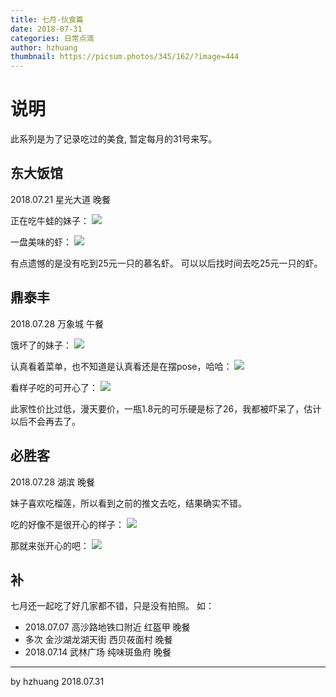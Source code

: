 ```yaml
---
title: 七月-伙食篇
date: 2018-07-31
categories: 日常点滴
author: hzhuang
thumbnail: https://picsum.photos/345/162/?image=444
---
```


# 说明
此系列是为了记录吃过的美食, 暂定每月的31号来写。

## 东大饭馆 
2018.07.21 星光大道 晚餐

正在吃牛蛙的妹子：
![](http://7xp83s.com1.z0.glb.clouddn.com/dongda1.jpg)

一盘美味的虾：
![](http://7xp83s.com1.z0.glb.clouddn.com/dongda2.jpg)

有点遗憾的是没有吃到25元一只的慕名虾。
可以以后找时间去吃25元一只的虾。

## 鼎泰丰
2018.07.28 万象城 午餐 

饿坏了的妹子：
![](http://7xp83s.com1.z0.glb.clouddn.com/dingtaifeng1.jpg)

认真看着菜单，也不知道是认真看还是在摆pose，哈哈：
![](http://7xp83s.com1.z0.glb.clouddn.com/dingtaifeng2.jpg)

看样子吃的可开心了：
![](http://7xp83s.com1.z0.glb.clouddn.com/dingtaifeng3.jpg)

此家性价比过低，漫天要价，一瓶1.8元的可乐硬是标了26，我都被吓呆了，估计以后不会再去了。

## 必胜客
2018.07.28 湖滨 晚餐

妹子喜欢吃榴莲，所以看到之前的推文去吃，结果确实不错。

吃的好像不是很开心的样子：
![](http://7xp83s.com1.z0.glb.clouddn.com/bishengke1.jpg)

那就来张开心的吧：
![](http://7xp83s.com1.z0.glb.clouddn.com/bishengke2.jpg)

## 补
七月还一起吃了好几家都不错，只是没有拍照。
如：

- 2018.07.07 高沙路地铁口附近 红盔甲 晚餐
- 多次 金沙湖龙湖天街 西贝莜面村 晚餐
- 2018.07.14 武林广场 纯味斑鱼府 晚餐

---

by hzhuang
2018.07.31